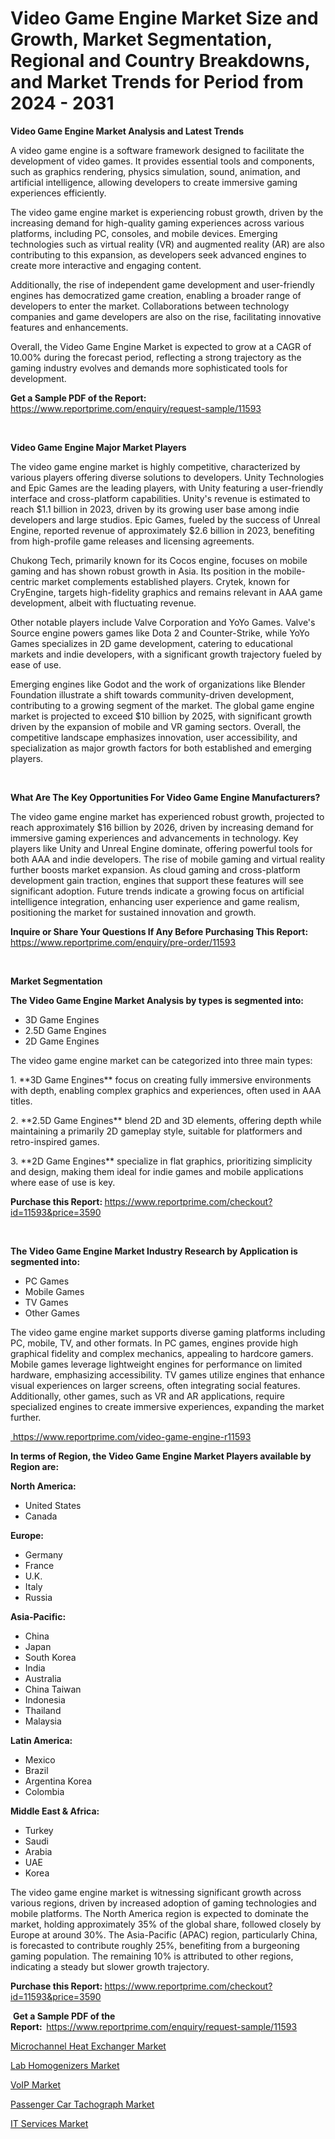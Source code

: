 <p><h1>Video Game Engine Market Size and Growth, Market Segmentation, Regional and Country Breakdowns, and Market Trends for Period from 2024 -  2031</h1></p><p><strong>Video Game Engine Market Analysis and Latest Trends</strong></p>
<p><p>A video game engine is a software framework designed to facilitate the development of video games. It provides essential tools and components, such as graphics rendering, physics simulation, sound, animation, and artificial intelligence, allowing developers to create immersive gaming experiences efficiently. </p><p>The video game engine market is experiencing robust growth, driven by the increasing demand for high-quality gaming experiences across various platforms, including PC, consoles, and mobile devices. Emerging technologies such as virtual reality (VR) and augmented reality (AR) are also contributing to this expansion, as developers seek advanced engines to create more interactive and engaging content. </p><p>Additionally, the rise of independent game development and user-friendly engines has democratized game creation, enabling a broader range of developers to enter the market. Collaborations between technology companies and game developers are also on the rise, facilitating innovative features and enhancements. </p><p>Overall, the Video Game Engine Market is expected to grow at a CAGR of 10.00% during the forecast period, reflecting a strong trajectory as the gaming industry evolves and demands more sophisticated tools for development.</p></p>
<p><strong>Get a Sample PDF of the Report:&nbsp;</strong> <a href="https://www.reportprime.com/enquiry/request-sample/11593">https://www.reportprime.com/enquiry/request-sample/11593</a></p>
<p>&nbsp;</p>
<p><strong>Video Game Engine Major Market Players</strong></p>
<p><p>The video game engine market is highly competitive, characterized by various players offering diverse solutions to developers. Unity Technologies and Epic Games are the leading players, with Unity featuring a user-friendly interface and cross-platform capabilities. Unity's revenue is estimated to reach $1.1 billion in 2023, driven by its growing user base among indie developers and large studios. Epic Games, fueled by the success of Unreal Engine, reported revenue of approximately $2.6 billion in 2023, benefiting from high-profile game releases and licensing agreements.</p><p>Chukong Tech, primarily known for its Cocos engine, focuses on mobile gaming and has shown robust growth in Asia. Its position in the mobile-centric market complements established players. Crytek, known for CryEngine, targets high-fidelity graphics and remains relevant in AAA game development, albeit with fluctuating revenue.</p><p>Other notable players include Valve Corporation and YoYo Games. Valve's Source engine powers games like Dota 2 and Counter-Strike, while YoYo Games specializes in 2D game development, catering to educational markets and indie developers, with a significant growth trajectory fueled by ease of use.</p><p>Emerging engines like Godot and the work of organizations like Blender Foundation illustrate a shift towards community-driven development, contributing to a growing segment of the market. The global game engine market is projected to exceed $10 billion by 2025, with significant growth driven by the expansion of mobile and VR gaming sectors. Overall, the competitive landscape emphasizes innovation, user accessibility, and specialization as major growth factors for both established and emerging players.</p></p>
<p>&nbsp;</p>
<p><strong>What Are The Key Opportunities For Video Game Engine Manufacturers?</strong></p>
<p><p>The video game engine market has experienced robust growth, projected to reach approximately $16 billion by 2026, driven by increasing demand for immersive gaming experiences and advancements in technology. Key players like Unity and Unreal Engine dominate, offering powerful tools for both AAA and indie developers. The rise of mobile gaming and virtual reality further boosts market expansion. As cloud gaming and cross-platform development gain traction, engines that support these features will see significant adoption. Future trends indicate a growing focus on artificial intelligence integration, enhancing user experience and game realism, positioning the market for sustained innovation and growth.</p></p>
<p><strong>Inquire or Share Your Questions If Any Before Purchasing This Report:</strong> <a href="https://www.reportprime.com/enquiry/pre-order/11593">https://www.reportprime.com/enquiry/pre-order/11593</a></p>
<p>&nbsp;</p>
<p><strong>Market Segmentation</strong></p>
<p><strong>The Video Game Engine Market Analysis by types is segmented into:</strong></p>
<p><ul><li>3D Game Engines</li><li>2.5D Game Engines</li><li>2D Game Engines</li></ul></p>
<p><p>The video game engine market can be categorized into three main types: </p><p>1. **3D Game Engines** focus on creating fully immersive environments with depth, enabling complex graphics and experiences, often used in AAA titles.</p><p>2. **2.5D Game Engines** blend 2D and 3D elements, offering depth while maintaining a primarily 2D gameplay style, suitable for platformers and retro-inspired games.</p><p>3. **2D Game Engines** specialize in flat graphics, prioritizing simplicity and design, making them ideal for indie games and mobile applications where ease of use is key.</p></p>
<p><strong>Purchase this Report:&nbsp;</strong><a href="https://www.reportprime.com/checkout?id=11593&price=3590">https://www.reportprime.com/checkout?id=11593&price=3590</a></p>
<p>&nbsp;</p>
<p><strong>The Video Game Engine Market Industry Research by Application is segmented into:</strong></p>
<p><ul><li>PC Games</li><li>Mobile Games</li><li>TV Games</li><li>Other Games</li></ul></p>
<p><p>The video game engine market supports diverse gaming platforms including PC, mobile, TV, and other formats. In PC games, engines provide high graphical fidelity and complex mechanics, appealing to hardcore gamers. Mobile games leverage lightweight engines for performance on limited hardware, emphasizing accessibility. TV games utilize engines that enhance visual experiences on larger screens, often integrating social features. Additionally, other games, such as VR and AR applications, require specialized engines to create immersive experiences, expanding the market further.</p></p>
<p><a href="https://www.reportprime.com/video-game-engine-r11593">&nbsp;https://www.reportprime.com/video-game-engine-r11593</a></p>
<p><strong>In terms of Region, the Video Game Engine Market Players available by Region are:</strong></p>
<p>
    <p> <strong> North America: </strong>
        <ul>
            <li>United States</li>
            <li>Canada</li>
        </ul>
        </p> 
    <p> <strong> Europe: </strong>
        <ul>
            <li>Germany</li>
            <li>France</li>
            <li>U.K.</li>
            <li>Italy</li>
            <li>Russia</li>
        </ul>
        </p> 
    <p> <strong> Asia-Pacific: </strong>
        <ul>
            <li>China</li>
            <li>Japan</li>
            <li>South Korea</li>
            <li>India</li>
            <li>Australia</li>
            <li>China Taiwan</li>
            <li>Indonesia</li>
            <li>Thailand</li>
            <li>Malaysia</li>
        </ul>
        </p> 
    <p> <strong> Latin America: </strong>
        <ul>
            <li>Mexico</li>
            <li>Brazil</li>
            <li>Argentina Korea</li>
            <li>Colombia</li>
        </ul>
        </p> 
    <p> <strong> Middle East & Africa: </strong>
        <ul>
            <li>Turkey</li>
            <li>Saudi</li>
            <li>Arabia</li>
            <li>UAE</li>
            <li>Korea</li>
        </ul>
    </p>
    </p>
<p><p>The video game engine market is witnessing significant growth across various regions, driven by increased adoption of gaming technologies and mobile platforms. The North America region is expected to dominate the market, holding approximately 35% of the global share, followed closely by Europe at around 30%. The Asia-Pacific (APAC) region, particularly China, is forecasted to contribute roughly 25%, benefiting from a burgeoning gaming population. The remaining 10% is attributed to other regions, indicating a steady but slower growth trajectory.</p></p>
<p><strong>Purchase this Report: </strong><a href="https://www.reportprime.com/checkout?id=11593&price=3590">https://www.reportprime.com/checkout?id=11593&price=3590</a></p>
<p>&nbsp;<strong>Get a Sample PDF of the Report:&nbsp;&nbsp;</strong><a href="https://www.reportprime.com/enquiry/request-sample/11593">https://www.reportprime.com/enquiry/request-sample/11593</a></p>
<p><strong></strong></p>
<p><p><a href="https://www.linkedin.com/pulse/global-microchannel-heat-exchanger-market-sector-types-applications-yvc0f?trackingId=HmWghg%2BtSYW57jpkLzkGMQ%3D%3D">Microchannel Heat Exchanger Market</a></p><p><a href="https://www.linkedin.com/pulse/global-lab-homogenizers-market-exploring-share-trends-future-2rn1f?trackingId=PIWB5%2FwLSUSs8sUvcOz%2BZw%3D%3D">Lab Homogenizers Market</a></p><p><a href="https://medium.com/@ikeschumm18/the-voip-market-has-witnessed-significant-growth-in-recent-years-and-this-trend-is-expected-to-259b1409e6fd">VoIP Market</a></p><p><a href="https://issuu.com/reportprime-2/docs/passenger-car-tachograph-market-siz_fac383cf79b639">Passenger Car Tachograph Market</a></p><p><a href="https://medium.com/@ikeschumm18/future-of-innovation-global-it-services-market-growth-and-opportunities-2024-2031-361ff7c12e49">IT Services Market</a></p></p>